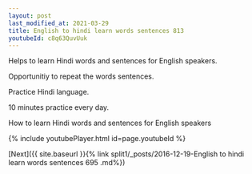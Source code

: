 ```yaml
---
layout: post
last_modified_at: 2021-03-29
title: English to hindi learn words sentences 813 
youtubeId: c8q63QuvUuk
---
```

 
 
Helps to learn Hindi words and sentences for English speakers.

Opportunitiy to repeat the words sentences. 

Practice Hindi language. 
 
10 minutes practice every day. 
 
How to learn Hindi words and sentences for English speakers 
 
{% include youtubePlayer.html id=page.youtubeId %}
 
 
[Next]({{ site.baseurl }}{% link  split1/_posts/2016-12-19-English to hindi learn words sentences 695 .md%})
 
